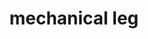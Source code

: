 ---
layout: people&body
title: mechanical leg
emoji: mechanical_leg
permalink: 🦿.html
image: assets/img/3moji/mechanical_leg.png
---